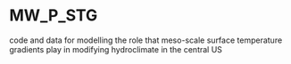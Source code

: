 # MW_P_STG
code and data for modelling the role that meso-scale surface temperature gradients play in modifying hydroclimate in the central US
